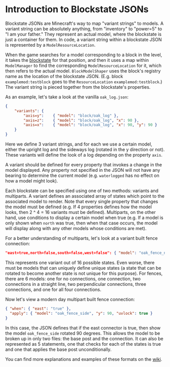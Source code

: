 Introduction to Blockstate JSONs
================================

Blockstate JSONs are Minecraft's way to map "variant strings" to models. A variant string can be absolutely anything, from "inventory" to "power=5" to "I am your father." They represent an actual model, where the blockstate is just a container for them. In code, a variant string within a blockstate JSON is represented by a `ModelResourceLocation`.

When the game searches for a model corresponding to a block in the level, it takes the [blockstate][] for that position, and then it uses a map within `ModelManager` to find the corresponding `ModelResourceLocation` for it, which then refers to the actual model. `BlockModelShaper` uses the block's registry name as the location of the blockstate JSON. (E.g. block `examplemod:testblock` goes to the `ResourceLocation` `examplemod:testblock`.) The variant string is pieced together from the blockstate's properties.

As an example, let's take a look at the vanilla `oak_log.json`:

```json
{
    "variants": {
        "axis=y":    { "model": "block/oak_log" },
        "axis=z":    { "model": "block/oak_log", "x": 90 },
        "axis=x":    { "model": "block/oak_log", "x": 90, "y": 90 }
    }
}
```

Here we define 3 variant strings, and for each we use a certain model, either the upright log and the sideways log (rotated in the y direction or not). These variants will define the look of a log depending on the property `axis`.

A variant should be defined for every property that invokes a change in the model displayed. Any property not specified in the JSON will not have any bearing to determine the current model (e.g. `waterlogged` has no effect on how a model might look).

Each blockstate can be specified using one of two methods: variants and multiparts. A variant defines an associated array of states which point to the associated model to render. Note that every single property that changes the model must be defined (e.g. If 4 properties defines how the model looks, then 2 ^ 4 = 16 variants must be defined). Multiparts, on the other hand, use conditions to display a certain model when true (e.g. If a model is only shown when `north` was true, then when that case occurs, the model will display along with any other models whose conditions are met).

For a better understanding of multiparts, let's look at a variant built fence connection:

```json
"east=true,north=false,south=false,west=false": { "model": "oak_fence_n", "y": 90, "uvlock": true }
```

This represents one variant out of 16 possible states. Even worse, there must be models that can uniquely define unique states (a state that can be rotated to become another state is not unique for this purpose). For fences, there are 6 models: one for no connections, one connection, two connections in a straight line, two perpendicular connections, three connections, and one for all four connections.

Now let's view a modern day multipart built fence connection:

```json
{ "when": { "east": "true" },
  "apply": { "model": "oak_fence_side", "y": 90, "uvlock": true }
}
```

In this case, the JSON defines that if the east connector is true, then show the model `oak_fence_side` rotated 90 degrees. This allows the model to be broken up in only two files: the base post and the connection. It can also be represented as 5 statements, one that checks for each of the states is true and one that applies the base post unconditionally.

You can find more explanations and examples of these formats on the [wiki][].

[blockstate]: ../../blocks/states.md
[wiki]: https://minecraft.gamepedia.com/Model#Block_states
